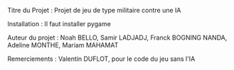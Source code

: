 Titre du Projet : Projet de jeu de type militaire contre une IA

Installation : Il faut installer pygame

Auteur du projet : Noah BELLO, Samir LADJADJ, Franck BOGNING NANDA, Adeline MONTHE, Mariam MAHAMAT

Remerciements : Valentin DUFLOT, pour le code du jeu sans l'IA
